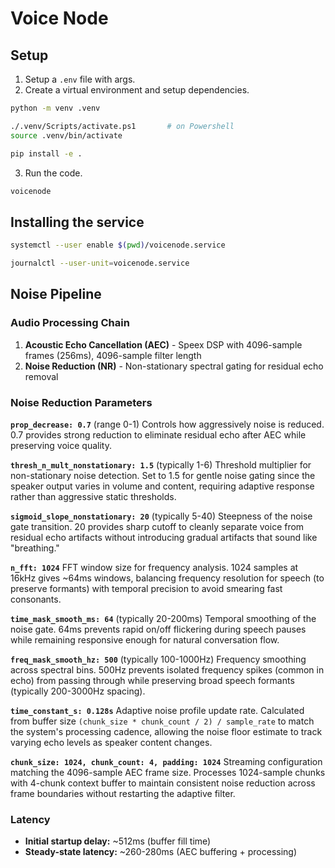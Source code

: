 # Voice Node


## Setup
1. Setup a `.env` file with args.
2. Create a virtual environment and setup dependencies.
```bash
python -m venv .venv

./.venv/Scripts/activate.ps1       # on Powershell
source .venv/bin/activate

pip install -e .
```
3. Run the code.
```bash
voicenode
```



## Installing the service
```bash
systemctl --user enable $(pwd)/voicenode.service

journalctl --user-unit=voicenode.service
```


## Noise Pipeline

### Audio Processing Chain
1. **Acoustic Echo Cancellation (AEC)** - Speex DSP with 4096-sample frames (256ms), 4096-sample filter length
2. **Noise Reduction (NR)** - Non-stationary spectral gating for residual echo removal

### Noise Reduction Parameters

**`prop_decrease: 0.7`** (range 0-1)
Controls how aggressively noise is reduced. 0.7 provides strong reduction to eliminate residual echo after AEC while preserving voice quality.

**`thresh_n_mult_nonstationary: 1.5`** (typically 1-6)
Threshold multiplier for non-stationary noise detection. Set to 1.5 for gentle noise gating since the speaker output varies in volume and content, requiring adaptive response rather than aggressive static thresholds.

**`sigmoid_slope_nonstationary: 20`** (typically 5-40)
Steepness of the noise gate transition. 20 provides sharp cutoff to cleanly separate voice from residual echo artifacts without introducing gradual artifacts that sound like "breathing."

**`n_fft: 1024`**
FFT window size for frequency analysis. 1024 samples at 16kHz gives ~64ms windows, balancing frequency resolution for speech (to preserve formants) with temporal precision to avoid smearing fast consonants.

**`time_mask_smooth_ms: 64`** (typically 20-200ms)
Temporal smoothing of the noise gate. 64ms prevents rapid on/off flickering during speech pauses while remaining responsive enough for natural conversation flow.

**`freq_mask_smooth_hz: 500`** (typically 100-1000Hz)
Frequency smoothing across spectral bins. 500Hz prevents isolated frequency spikes (common in echo) from passing through while preserving broad speech formants (typically 200-3000Hz spacing).

**`time_constant_s: 0.128s`**
Adaptive noise profile update rate. Calculated from buffer size `(chunk_size * chunk_count / 2) / sample_rate` to match the system's processing cadence, allowing the noise floor estimate to track varying echo levels as speaker content changes.

**`chunk_size: 1024, chunk_count: 4, padding: 1024`**
Streaming configuration matching the 4096-sample AEC frame size. Processes 1024-sample chunks with 4-chunk context buffer to maintain consistent noise reduction across frame boundaries without restarting the adaptive filter.

### Latency
- **Initial startup delay:** ~512ms (buffer fill time)
- **Steady-state latency:** ~260-280ms (AEC buffering + processing)


